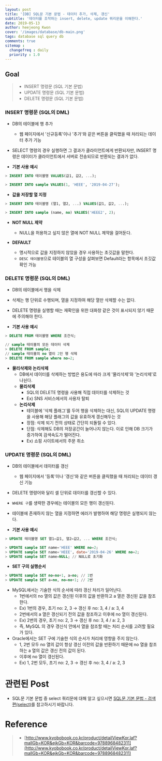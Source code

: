 ```yaml
---
layout: post
title: '[DB] SQL문 기본 문법 - 데이터 추가, 삭제, 갱신'
subtitle: '데이터를 조작하는 insert, delete, update 쿼리문을 이해한다.'
date: 2019-05-13
author: heejeong Kwon
cover: '/images/database/db-main.png'
tags: database sql query db
comments: true
sitemap :
  changefreq : daily
  priority : 1.0
---
```


## Goal
> - INSERT 명령문 (SQL 기본 문법)
> - UPDATE 명령문 (SQL 기본 문법)
> - DELETE 명령문 (SQL 기본 문법)

### INSERT 명령문 (SQL의 DML)
- DB의 테이블에 행 추가
  - 웹 페이지에서 '신규등록'이나 '추가'와 같은 버튼을 클릭했을 때 처리되는 데이터 추가 기능 
- SELECT 명령의 경우 실행하면 그 결과가 클라이언트에게 반환되자만, INSERT 명령은 데이터가 클라이언트에서 서버로 전송되므로 반환되는 결과가 없다.

- **기본 사용 예시**
 ```sql
 > INSERT INTO 테이블명 VALUES(값1, 값2, ...);
 
 > INSERT INTO sample VALUES(1, 'HEEE', '2019-04-27');
 ```

- **값을 저장할 열 지정**
 ```sql
 > INSERT INTO 테이블명 (열1, 열2, ...) VALUES(값1, 값2, ...);
 
 > INSERT INTO sample (name, no) VALUES('HEEE2', 2);
 ```

- **NOT NULL 제약**
  - NULL을 허용하고 싶지 않은 열에 NOT NULL 제약을 걸어둔다.

- **DEFAULT**
  - 명시적으로 값을 지정하지 않았을 경우 사용하는 초깃값을 말한다.
  - `DESC 테이블명`으로 테이블의 열 구성을 살펴보면 Default라는 항목에서 초깃값 확인 가능

### DELETE 명령문 (SQL의 DML)
- DB의 테이블에서 행을 삭제
- 삭제는 행 단위로 수행되며, 열을 지정하여 해당 열만 삭제할 수는 없다.
- DELETE 명령을 실행할 때는 재확인을 위한 대화창 같은 것이 표시되지 않기 때문에 주의해야 한다.

- **기본 사용 예시**
 ```sql
 > DELETE FROM 테이블명 WHERE 조건식;

 // sample 테이블의 모든 데이터 삭제
 > DELETE FROM sample;
 // sample 테이블의 no 열이 2인 행 삭제 
 > DELETE FROM sample where no=2;
 ```

- **물리삭제와 논리삭제**
  - DB에서 데이터를 삭제하는 방법은 용도에 따라 크게 '물리삭제'와 '논리삭제'로 나뉜다.
  - **물리삭제**
    - SQL의 DELETE 명령을 사용해 직접 데이터를 삭제하는 것
    - Ex) SNS 서비스에서의 사용자 탈퇴 
  - **논리삭제**
    - 테이블에 '삭제 플래그'를 두어 행을 삭제하는 대신, SQL의 UPDATE 명령을 사용해 해당 플래그의 값을 유효하게 갱신해두는 것 
    - 장점: 삭제 되기 전의 상태로 간단히 되돌릴 수 있다.
    - 단점: 삭제해도 DB의 저장공간이 늘어나지 않는다. 이로 인해 DB 크기가 증가하여 검색속도가 떨어진다.
    - Ex) 쇼핑 사이트에서의 주문 취소 

### UPDATE 명령문 (SQL의 DML)
- DB의 테이블에서 데이터를 갱신
  - 웹 페이지에서 '등록'이나 '갱신'와 같은 버튼을 클릭했을 때 처리되는 데이터 갱신 기능 
- DELETE 명령어와 달리 셀 단위로 데이터를 갱신할 수 있다.
- `WHERE 구`를 생략한 경우에는 테이블의 모든 행이 갱신된다.
- 테이블에 존재하지 않는 열을 지정하면 에러가 발행하여 해당 명령은 실행되지 않는다.


- **기본 사용 예시**
 ```sql
 > UPDATE 테이블명 SET 열1=값1, 열2=값2, ... WHERE 조건식;
 
 > UPDATE sample SET name='HEEE' WHERE no=2;
 > UPDATE sample SET name='HEEE', date='2019-04-26' WHERE no=2;
 > UPDATE sample SET name=NULL; // NULL로 초기화 
 ```

- **SET 구의 실행순서**
```sql
> UPDATE sample SET no=no+1, a=no; // 1번
> UPDATE sample SET a=no, no=no+1; // 2번
```
  - MySQL에서는 기술한 식의 순서에 따라 갱신 처리가 일어난다.
    - 1번에서의 no 열의 값은 갱신된 이후의 값을 반환하고 a 열은 갱신된 값을 참조한다.
    - Ex) 1번의 경우, 초기 no: 2, 3 -> 갱신 후 no: 3, 4 / a: 3, 4
    - 2번에서의 a 열은 갱신되기 전의 값을 참조하고 이후에 no 열이 갱신된다.
    - Ex) 2번의 경우, 초기 no: 2, 3 -> 갱신 후 no: 3, 4 / a: 2, 3
    - 즉, MySQL 의 경우 갱신식 안에서 열을 참조할 때는 처리 순서를 고려할 필요가 있다.
  - Oracle에서는 SET 구에 기술한 식의 순서가 처리에 영향을 주지 않는다.
    - 1, 2번 모두 no 열의 값이 항상 갱신 이전의 값을 반환하기 때문에 no 열을 참조하는 a 열의 값은 갱신 전의 값이 된다.
    - 이후에 no 열이 갱신된다. 
    - Ex) 1, 2번 모두, 초기 no: 2, 3 -> 갱신 후 no: 3, 4 / a: 2, 3

# 관련된 Post
- SQL문 기본 문법 중 select 쿼리문에 대해 알고 싶으시면 [SQL문 기본 문법 - 검색편(select)](https://gmlwjd9405.github.io/2019/04/25/db-sql-select.html)를 참고하시기 바랍니다.

# Reference
> - [http://www.kyobobook.co.kr/product/detailViewKor.laf?mallGb=KOR&ejkGb=KOR&barcode=9788968482311](http://www.kyobobook.co.kr/product/detailViewKor.laf?mallGb=KOR&ejkGb=KOR&barcode=9788968482311)
